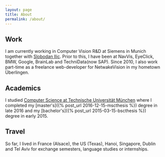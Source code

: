 ```yaml
---
layout: page
title: About
permalink: /about/
---
```


## Work

I am currently working in Computer Vision R&D at Siemens in Munich together with [Slobodan Ilic](http://campar.in.tum.de/Main/SlobodanIlic). Prior to this, I have been at NavVis, EyeClick, BMW, Google, BrainLab and TechniData(now SAP). Since 2010, I also work part-time as a freelance web-developer for NetwakeVision in my hometown Überlingen.

## Academics

I studied [Computer Science at Technische Universität München](http://www.cs.tum.edu/en.html) where I completed my [master's]({% post_url 2016-12-15-mscthesis %}) degree in late 2016 and my [bachelor's]({% post_url 2015-03-15-bscthesis %}) degree in early 2015.

## Travel
So far, I lived in France (Alsace), the US (Texas), Hanoi, Singapore, Dublin and Tel Aviv for exchange semesters, language studies or internships.
